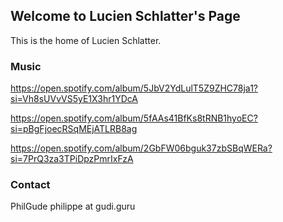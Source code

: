 ## Welcome to Lucien Schlatter's Page

This is the home of Lucien Schlatter.

### Music

https://open.spotify.com/album/5JbV2YdLulT5Z9ZHC78ja1?si=Vh8sUVvVS5yE1X3hr1YDcA

https://open.spotify.com/album/5fAAs41BfKs8tRNB1hyoEC?si=pBgFjoecRSqMEjATLRB8ag

https://open.spotify.com/album/2GbFW06bguk37zbSBqWERa?si=7PrQ3za3TPiDpzPmrIxFzA

### Contact

PhilGude
philippe at gudi.guru
